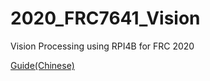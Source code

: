 # 2020_FRC7641_Vision
Vision Processing using RPI4B for FRC 2020

[Guide(Chinese)](https://docs.google.com/presentation/d/1ICteiYWlOZgKnqIne5BQwPGscN7UgI2j/edit?usp=sharing&ouid=109095270690564872170&rtpof=true&sd=true)
